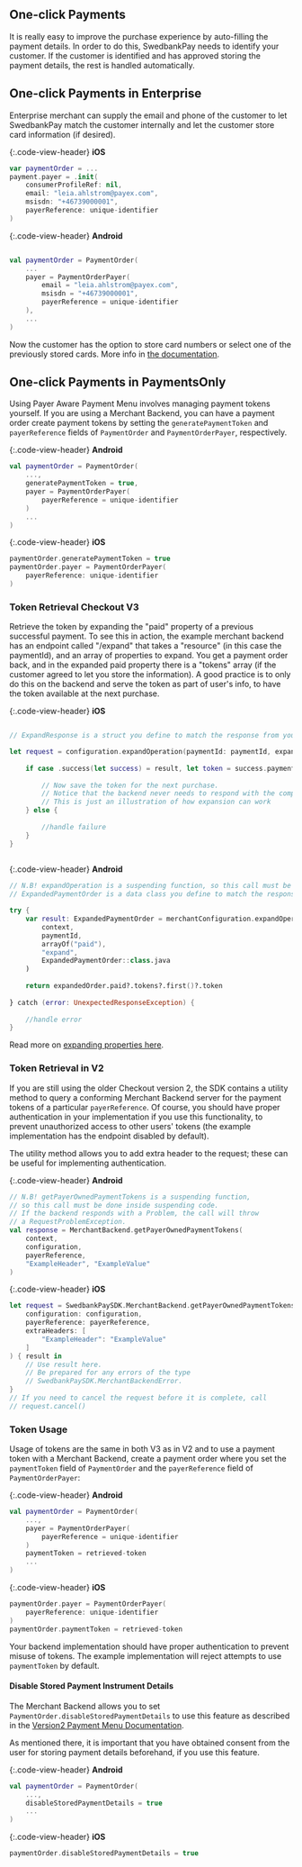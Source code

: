 ## One-click Payments

It is really easy to improve the purchase experience by auto-filling the payment details. In order to do this, SwedbankPay needs to identify your customer. If the customer is identified and has approved storing the payment details, the rest is handled automatically.

## One-click Payments in Enterprise

Enterprise merchant can supply the email and phone of the customer to let SwedbankPay match the customer internally and let the customer store card information (if desired).

{:.code-view-header}
**iOS**

``` Swift
var paymentOrder = ...
payment.payer = .init(
    consumerProfileRef: nil, 
    email: "leia.ahlstrom@payex.com", 
    msisdn: "+46739000001", 
    payerReference: unique-identifier
)

```

{:.code-view-header}
**Android**

``` Kotlin

val paymentOrder = PaymentOrder(
    ...
    payer = PaymentOrderPayer(
        email = "leia.ahlstrom@payex.com", 
        msisdn = "+46739000001",
        payerReference = unique-identifier
    ),
    ...
)

```

Now the customer has the option to store card numbers or select one of the previously stored cards. More info in [the documentation][enterprise-payer-ref].

## One-click Payments in PaymentsOnly

Using Payer Aware Payment Menu involves managing payment tokens yourself. If
you are using a Merchant Backend, you can have a payment order create payment
tokens by setting the `generatePaymentToken` and `payerReference` fields of
`PaymentOrder` and `PaymentOrderPayer`, respectively.

{:.code-view-header}
**Android**

```kotlin
val paymentOrder = PaymentOrder(
    ...,
    generatePaymentToken = true,
    payer = PaymentOrderPayer(
        payerReference = unique-identifier
    )
    ...
)
```

{:.code-view-header}
**iOS**

```swift
paymentOrder.generatePaymentToken = true
paymentOrder.payer = PaymentOrderPayer(
    payerReference: unique-identifier
)
```

### Token Retrieval Checkout V3

Retrieve the token by expanding the "paid" property of a previous successful payment. To see this in action, the example merchant backend has an endpoint called "/expand" that takes a "resource" (in this case the paymentId), and an array of properties to expand. You get a payment order back, and in the expanded paid property there is a "tokens" array (if the customer agreed to let you store the information). A good practice is to only do this on the backend and serve the token as part of user's info, to have the token available at the next purchase.

{:.code-view-header}
**iOS**

```Swift

// ExpandResponse is a struct you define to match the response from your server, since you will want to adapt it to your needs.

let request = configuration.expandOperation(paymentId: paymentId, expand: [.paid], endpoint: "expand") { (result: Result<ExpandResponse, Error>) in
    
    if case .success(let success) = result, let token = success.paymentOrder.paid?.tokens.first?.token {
        
        // Now save the token for the next purchase.
        // Notice that the backend never needs to respond with the complete expanded PaymentOrder.
        // This is just an illustration of how expansion can work
    } else {
        
        //handle failure
    }
}
                        
```

{:.code-view-header}
**Android**

``` Kotlin
// N.B! expandOperation is a suspending function, so this call must be done inside suspending code.
// ExpandedPaymentOrder is a data class you define to match the response from your server, since you will want to adapt it to your needs.

try {
    var result: ExpandedPaymentOrder = merchantConfiguration.expandOperation(
        context,
        paymentId, 
        arrayOf("paid"), 
        "expand",
        ExpandedPaymentOrder::class.java
    )
    
    return expandedOrder.paid?.tokens?.first()?.token
    
} catch (error: UnexpectedResponseException) {
    
    //handle error
}
```

Read more on [expanding properties here][expanding_properties].

### Token Retrieval in V2

If you are still using the older Checkout version 2, the SDK contains a utility method to query a conforming Merchant Backend server
for the payment tokens of a particular `payerReference`. Of course, you should
have proper authentication in your implementation if you use this
functionality, to prevent unauthorized access to other users' tokens (the
example implementation has the endpoint disabled by default).

The utility method allows you to add extra header to the request; these can
be useful for implementing authentication.

{:.code-view-header}
**Android**

```kotlin
// N.B! getPayerOwnedPaymentTokens is a suspending function,
// so this call must be done inside suspending code.
// If the backend responds with a Problem, the call will throw
// a RequestProblemException.
val response = MerchantBackend.getPayerOwnedPaymentTokens(
    context,
    configuration,
    payerReference,
    "ExampleHeader", "ExampleValue"
)
```

{:.code-view-header}
**iOS**

```swift
let request = SwedbankPaySDK.MerchantBackend.getPayerOwnedPaymentTokens(
    configuration: configuration,
    payerReference: payerReference,
    extraHeaders: [
        "ExampleHeader": "ExampleValue"
    ]
) { result in
    // Use result here.
    // Be prepared for any errors of the type
    // SwedbankPaySDK.MerchantBackendError.
}
// If you need to cancel the request before it is complete, call
// request.cancel()
```

### Token Usage

Usage of tokens are the same in both V3 as in V2 and to use a payment token with a Merchant Backend, 
create a payment order where
you set the `paymentToken` field of `PaymentOrder` and the `payerReference`
field of `PaymentOrderPayer`:

{:.code-view-header}
**Android**

```kotlin
val paymentOrder = PaymentOrder(
    ...,
    payer = PaymentOrderPayer(
        payerReference = unique-identifier
    )
    paymentToken = retrieved-token
    ...
)
```

{:.code-view-header}
**iOS**

```swift
paymentOrder.payer = PaymentOrderPayer(
    payerReference: unique-identifier
)
paymentOrder.paymentToken = retrieved-token
```

Your backend implementation should have proper authentication to prevent misuse
of tokens. The example implementation will reject attempts to use
`paymentToken` by default.

#### Disable Stored Payment Instrument Details

The Merchant Backend allows you to set
`PaymentOrder.disableStoredPaymentDetails` to use this feature as described
in the [Version2 Payment Menu Documentation][add-stored-details].

As mentioned there, it is important that you have obtained consent from the
user for storing payment details beforehand, if you use this feature. 

{:.code-view-header}
**Android**

```kotlin
val paymentOrder = PaymentOrder(
    ...,
    disableStoredPaymentDetails = true
    ...
)
```

{:.code-view-header}
**iOS**

```swift
paymentOrder.disableStoredPaymentDetails = true
```

[add-stored-details]: /payment-menu/features/optional/payer-aware-payment-menu#add-stored-payment-instrument-details
[enterprise-payer-ref]: https://developer.swedbankpay.com/checkout-v3/enterprise/features/optional/enterprise-payer-reference
[expanding_properties]: https://developer.swedbankpay.com/introduction#expansion